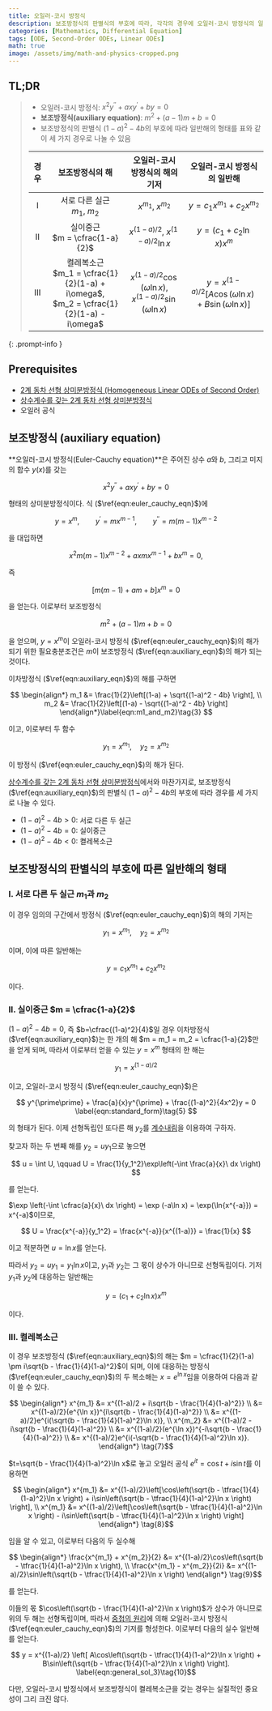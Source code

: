 ```yaml
---
title: 오일러-코시 방정식
description: 보조방정식의 판별식의 부호에 따라, 각각의 경우에 오일러-코시 방정식의 일반해가 어떤 형태를 띄는지 살펴본다.
categories: [Mathematics, Differential Equation]
tags: [ODE, Second-Order ODEs, Linear ODEs]
math: true
image: /assets/img/math-and-physics-cropped.png
---
```


## TL;DR
> - 오일러-코시 방정식: $x^2y^{\prime\prime} + axy^{\prime} + by = 0$
> - **보조방정식(auxiliary equation)**: $m^2 + (a-1)m + b = 0$
> - 보조방정식의 판별식 $(1-a)^2 - 4b$의 부호에 따라 일반해의 형태를 표와 같이 세 가지 경우로 나눌 수 있음
>
> | 경우 | 보조방정식의 해 | 오일러-코시 방정식의 해의 기저 | 오일러-코시 방정식의 일반해 |
> | :---: | :---: | :---: | :---: |
> | I | 서로 다른 실근<br>$m_1$, $m_2$ | $x^{m_1}$, $x^{m_2}$ | $y = c_1 x^{m_1} + c_2 x^{m_2}$ |
> | II | 실이중근<br> $m = \cfrac{1-a}{2}$ | $x^{(1-a)/2}$, $x^{(1-a)/2}\ln{x}$ | $y = (c_1 + c_2 \ln x)x^m$ |
> | III | 켤레복소근<br> $m_1 = \cfrac{1}{2}(1-a) + i\omega$, <br> $m_2 = \cfrac{1}{2}(1-a) - i\omega$ | $x^{(1-a)/2}\cos{(\omega \ln{x})}$, <br> $x^{(1-a)/2}\sin{(\omega \ln{x})}$ | $y = x^{(1-a)/2}[A\cos{(\omega \ln{x})} + B\sin{(\omega \ln{x})}]$ |
{: .prompt-info }

## Prerequisites
- [2계 동차 선형 상미분방정식 (Homogeneous Linear ODEs of Second Order)](/posts/homogeneous-linear-odes-of-second-order/)
- [상수계수를 갖는 2계 동차 선형 상미분방정식](/posts/homogeneous-linear-odes-with-constant-coefficients/)
- 오일러 공식

## 보조방정식 (auxiliary equation)
**오일러-코시 방정식(Euler-Cauchy equation)**은 주어진 상수 $a$와 $b$, 그리고 미지의 함수 $y(x)$를 갖는

$$ x^2y^{\prime\prime} + axy^{\prime} + by = 0 \label{eqn:euler_cauchy_eqn}\tag{1} $$

형태의 상미분방정식이다. 식 ($\ref{eqn:euler_cauchy_eqn}$)에

$$ y=x^m, \qquad y^{\prime}=mx^{m-1}, \qquad y^{\prime\prime}=m(m-1)x^{m-2} $$

을 대입하면

$$ x^2m(m-1)x^{m-2} + axmx^{m-1} + bx^m = 0, $$

즉

$$ [m(m-1) + am + b]x^m = 0 $$

을 얻는다. 이로부터 보조방정식

$$ m^2 + (a-1)m + b = 0 \label{eqn:auxiliary_eqn}\tag{2} $$

을 얻으며, $y=x^m$이 오일러-코시 방정식 ($\ref{eqn:euler_cauchy_eqn}$)의 해가 되기 위한 필요충분조건은 $m$이 보조방정식 ($\ref{eqn:auxiliary_eqn}$)의 해가 되는 것이다.

이차방정식 ($\ref{eqn:auxiliary_eqn}$)의 해를 구하면

$$ \begin{align*}
m_1 &= \frac{1}{2}\left[(1-a) + \sqrt{(1-a)^2 - 4b} \right], \\
m_2 &= \frac{1}{2}\left[(1-a) - \sqrt{(1-a)^2 - 4b} \right]
\end{align*}\label{eqn:m1_and_m2}\tag{3} $$

이고, 이로부터 두 함수

$$ y_1 = x^{m_1}, \quad y_2 = x^{m_2}$$

이 방정식 ($\ref{eqn:euler_cauchy_eqn}$)의 해가 된다.

[상수계수를 갖는 2계 동차 선형 상미분방정식](/posts/homogeneous-linear-odes-with-constant-coefficients/)에서와 마찬가지로, 보조방정식 ($\ref{eqn:auxiliary_eqn}$)의 판별식 $(1-a)^2 - 4b$의 부호에 따라 경우를 세 가지로 나눌 수 있다.
- $(1-a)^2 - 4b > 0$: 서로 다른 두 실근
- $(1-a)^2 - 4b = 0$: 실이중근
- $(1-a)^2 - 4b < 0$: 켤레복소근

## 보조방정식의 판별식의 부호에 따른 일반해의 형태
### I. 서로 다른 두 실근 $m_1$과 $m_2$
이 경우 임의의 구간에서 방정식 ($\ref{eqn:euler_cauchy_eqn}$)의 해의 기저는

$$ y_1 = x^{m_1}, \quad y_2 = x^{m_2} $$

이며, 이에 따른 일반해는

$$ y = c_1 x^{m_1} + c_2 x^{m_2} \label{eqn:general_sol_1}\tag{4}$$

이다.

### II. 실이중근 $m = \cfrac{1-a}{2}$
$(1-a)^2 - 4b = 0$, 즉 $b=\cfrac{(1-a)^2}{4}$일 경우 이차방정식 ($\ref{eqn:auxiliary_eqn}$)는 한 개의 해 $m = m_1 = m_2 = \cfrac{1-a}{2}$만을 얻게 되며, 따라서 이로부터 얻을 수 있는 $y = x^m$ 형태의 한 해는

$$ y_1 = x^{(1-a)/2} $$

이고, 오일러-코시 방정식 ($\ref{eqn:euler_cauchy_eqn}$)은

$$ y^{\prime\prime} + \frac{a}{x}y^{\prime} + \frac{(1-a)^2}{4x^2}y = 0 \label{eqn:standard_form}\tag{5} $$

의 형태가 된다. 이제 선형독립인 또다른 해 $y_2$를 [계수내림](/posts/homogeneous-linear-odes-of-second-order/#계수내림-reduction-of-order)을 이용하여 구하자.

찾고자 하는 두 번째 해를 $y_2=uy_1$으로 놓으면

$$ u = \int U, \qquad U = \frac{1}{y_1^2}\exp\left(-\int \frac{a}{x}\ dx \right) $$

를 얻는다.

$\exp \left(-\int \cfrac{a}{x}\ dx \right) = \exp (-a\ln x) = \exp(\ln{x^{-a}}) = x^{-a}$이므로,

$$ U = \frac{x^{-a}}{y_1^2} = \frac{x^{-a}}{x^{(1-a)}} = \frac{1}{x} $$

이고 적분하면 $u = \ln x$를 얻는다.

따라서 $y_2 = uy_1 = y_1 \ln x$이고, $y_1$과 $y_2$는 그 몫이 상수가 아니므로 선형독립이다. 기저 $y_1$과 $y_2$에 대응하는 일반해는

$$ y = (c_1 + c_2 \ln x)x^m \label{eqn:general_sol_2}\tag{6}$$

이다.

### III. 켤레복소근
이 경우 보조방정식 ($\ref{eqn:auxiliary_eqn}$)의 해는 $m = \cfrac{1}{2}(1-a) \pm i\sqrt{b - \frac{1}{4}(1-a)^2}$이 되며, 이에 대응하는 방정식 ($\ref{eqn:euler_cauchy_eqn}$)의 두 복소해는 $x=e^{\ln x}$임을 이용하여 다음과 같이 쓸 수 있다.

$$ \begin{align*}
x^{m_1} &= x^{(1-a)/2 + i\sqrt{b - \frac{1}{4}(1-a)^2}} \\
&= x^{(1-a)/2}(e^{\ln x})^{i\sqrt{b - \frac{1}{4}(1-a)^2}} \\
&= x^{(1-a)/2}e^{i(\sqrt{b - \frac{1}{4}(1-a)^2}\ln x)}, \\
x^{m_2} &= x^{(1-a)/2 - i\sqrt{b - \frac{1}{4}(1-a)^2}} \\
&= x^{(1-a)/2}(e^{\ln x})^{-i\sqrt{b - \frac{1}{4}(1-a)^2}} \\
&= x^{(1-a)/2}e^{i(-\sqrt{b - \frac{1}{4}(1-a)^2}\ln x)}.
\end{align*} \tag{7}$$

$t=\sqrt{b - \frac{1}{4}(1-a)^2}\ln x$로 놓고 오일러 공식 $e^{it} = \cos{t} + i\sin{t}$를 이용하면

$$ \begin{align*}
x^{m_1} &= x^{(1-a)/2}\left[\cos\left(\sqrt{b - \tfrac{1}{4}(1-a)^2}\ln x \right) + i\sin\left(\sqrt{b - \tfrac{1}{4}(1-a)^2}\ln x \right) \right], \\
x^{m_1} &= x^{(1-a)/2}\left[\cos\left(\sqrt{b - \tfrac{1}{4}(1-a)^2}\ln x \right) - i\sin\left(\sqrt{b - \tfrac{1}{4}(1-a)^2}\ln x \right) \right]
\end{align*} \tag{8}$$

임을 알 수 있고, 이로부터 다음의 두 실수해

$$ \begin{align*}
\frac{x^{m_1} + x^{m_2}}{2} &= x^{(1-a)/2}\cos\left(\sqrt{b - \tfrac{1}{4}(1-a)^2}\ln x \right), \\
\frac{x^{m_1} - x^{m_2}}{2i} &= x^{(1-a)/2}\sin\left(\sqrt{b - \tfrac{1}{4}(1-a)^2}\ln x \right)
\end{align*} \tag{9}$$

를 얻는다.

이들의 몫 $\cos\left(\sqrt{b - \frac{1}{4}(1-a)^2}\ln x \right)$가 상수가 아니므로 위의 두 해는 선형독립이며, 따라서 [중첩의 원리](/posts/homogeneous-linear-odes-of-second-order/#중첩의-원리)에 의해 오일러-코시 방정식 ($\ref{eqn:euler_cauchy_eqn}$)의 기저를 형성한다. 이로부터 다음의 실수 일반해를 얻는다.

$$ y = x^{(1-a)/2} \left[ A\cos\left(\sqrt{b - \tfrac{1}{4}(1-a)^2}\ln x \right) + B\sin\left(\sqrt{b - \tfrac{1}{4}(1-a)^2}\ln x \right) \right]. \label{eqn:general_sol_3}\tag{10}$$

다만, 오일러-코시 방정식에서 보조방정식이 켤레복소근을 갖는 경우는 실질적인 중요성이 그리 크진 않다.
